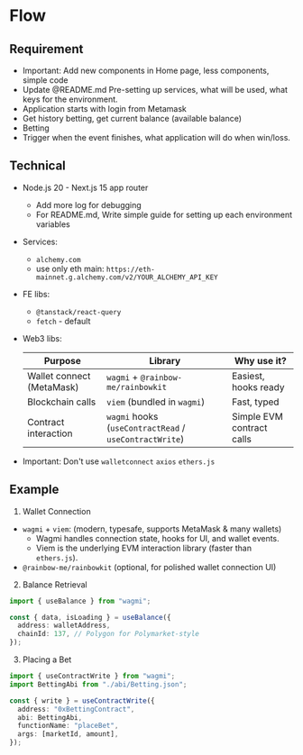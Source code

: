 # Flow

## Requirement

- Important: Add new components in Home page, less components, simple code
- Update @README.md Pre-setting up services, what will be used, what keys for the environment.
- Application starts with login from Metamask
- Get history betting, get current balance (available balance)
- Betting
- Trigger when the event finishes, what application will do when win/loss.

## Technical

- Node.js 20 - Next.js 15 app router
  - Add more log for debugging
  - For README.md, Write simple guide for setting up each environment variables
- Services:
  - `alchemy.com`
  - use only eth main: `https://eth-mainnet.g.alchemy.com/v2/YOUR_ALCHEMY_API_KEY`
- FE libs:
  - `@tanstack/react-query`
  - `fetch` - default
- Web3 libs:

  | Purpose                   | Library                                                | Why use it?               |
  | ------------------------- | ------------------------------------------------------ | ------------------------- |
  | Wallet connect (MetaMask) | `wagmi` + `@rainbow-me/rainbowkit`                     | Easiest, hooks ready      |
  | Blockchain calls          | `viem` (bundled in `wagmi`)                            | Fast, typed               |
  | Contract interaction      | `wagmi` hooks (`useContractRead` / `useContractWrite`) | Simple EVM contract calls |

- Important: Don't use `walletconnect` `axios` `ethers.js`

## Example

1. Wallet Connection

- `wagmi` + `viem`: (modern, typesafe, supports MetaMask & many wallets)
  - Wagmi handles connection state, hooks for UI, and wallet events.
  - Viem is the underlying EVM interaction library (faster than `ethers.js`).
- `@rainbow-me/rainbowkit` (optional, for polished wallet connection UI)

2. Balance Retrieval

```typescript
import { useBalance } from "wagmi";

const { data, isLoading } = useBalance({
  address: walletAddress,
  chainId: 137, // Polygon for Polymarket-style
});
```

3. Placing a Bet

```typescript
import { useContractWrite } from "wagmi";
import BettingAbi from "./abi/Betting.json";

const { write } = useContractWrite({
  address: "0xBettingContract",
  abi: BettingAbi,
  functionName: "placeBet",
  args: [marketId, amount],
});
```
